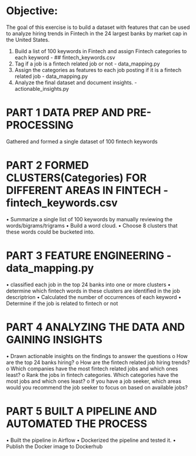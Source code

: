 # Objective:
The goal of this exercise is to build a dataset with features that can be used to analyze hiring trends in Fintech in the 24 largest banks by market cap in the United States.

1. Build a list of 100 keywords in Fintech and assign Fintech categories to each keyword - ## fintech_keywords.csv
2. Tag if a job is a fintech related job or not - data_mapping.py
3. Assign the categories as features to each job posting if it is a fintech related job - data_mapping.py
4. Analyze the final dataset and document insights. - actionable_insights.py

# PART 1 DATA PREP AND PRE-PROCESSING
Gathered and formed a single dataset of 100 fintech keywords

# PART 2 FORMED CLUSTERS(Categories) FOR DIFFERENT AREAS IN FINTECH - fintech_keywords.csv
• Summarize a single list of 100 keywords by manually reviewing the words/bigrams/trigrams • Build a word cloud. • Choose 8 clusters that these words could be bucketed into.

# PART 3 FEATURE ENGINEERING - data_mapping.py
• classified each job in the top 24 banks into one or more clusters • determine which fintech words in these clusters are identified in the job descriptrion • Calculated the number of occurrences of each keyword • Determine if the job is related to fintech or not

# PART 4 ANALYZING THE DATA AND GAINING INSIGHTS
• Drawn actionable insights on the findings to answer the questions o How are the top 24 banks hiring? o How are the fintech related job hiring trends? o Which companies have the most fintech related jobs and which ones least? o Rank the jobs in fintech categories. Which categories have the most jobs and which ones least? o If you have a job seeker, which areas would you recommend the job seeker to focus on based on available jobs?

# PART 5 BUILT A PIPELINE AND AUTOMATED THE PROCESS
• Built the pipeline in Airflow • Dockerized the pipeline and tested it. • Publish the Docker image to Dockerhub
